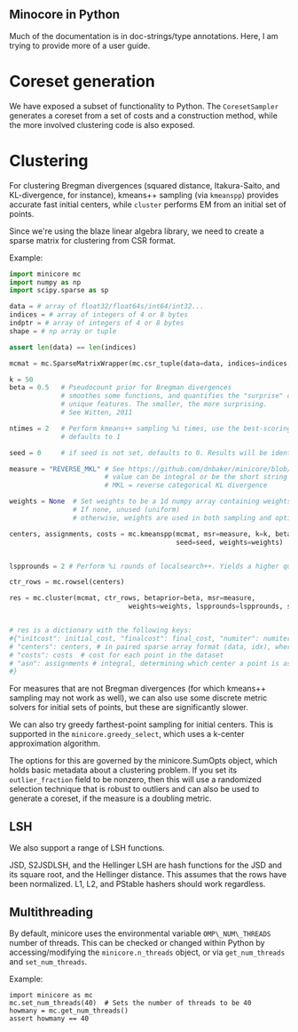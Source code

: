 ## Minocore in Python

Much of the documentation is in doc-strings/type annotations.
Here, I am trying to provide more of a user guide.

# Coreset generation
We have exposed a subset of functionality to Python. The `CoresetSampler` generates a coreset from a set of costs and a construction method,
while the more involved clustering code is also exposed.

# Clustering
For clustering Bregman divergences (squared distance, Itakura-Saito, and KL-divergence, for instance), kmeans++ sampling (via `kmeanspp`) provides accurate fast initial
centers, while `cluster` performs EM from an initial set of points.

Since we're using the blaze linear algebra library, we need to create a sparse matrix for clustering from CSR format.


Example:
```python
import minicore mc
import numpy as np
import scipy.sparse as sp

data = # array of float32/float64s/int64/int32...
indices = # array of integers of 4 or 8 bytes
indptr = # array of integers of 4 or 8 bytes
shape = # np array or tuple

assert len(data) == len(indices)

mcmat = mc.SparseMatrixWrapper(mc.csr_tuple(data=data, indices=indices, indptr=indptr, shape=shape, nnz=len(data)))

k = 50
beta = 0.5   # Pseudocount prior for Bregman divergences
             # smoothes some functions, and quantifies the "surprise" of having
             # unique features. The smaller, the more surprising.
             # See Witten, 2011

ntimes = 2   # Perform kmeans++ sampling %i times, use the best-scoring set of centers
             # defaults to 1

seed = 0     # if seed is not set, defaults to 0. Results will be identical with the same seed.

measure = "REVERSE_MKL" # See https://github.com/dnbaker/minicore/blob/main/docs/msr.md for examples/integer codes
                        # value can be integral or be the short string description
                        # MKL = reverse categorical KL divergence

weights = None  # Set weights to be a 1d numpy array containing weights of type (float32, float64, int, unsigned)
                # If none, unused (uniform)
                # otherwise, weights are used in both sampling and optimizing

centers, assignments, costs = mc.kmeanspp(mcmat, msr=measure, k=k, betaprior=beta, ntimes=ntimes,
                                          seed=seed, weights=weights)


lspprounds = 2 # Perform %i rounds of localsearch++. Yields a higher quality set of centers at the expense of more runtime

ctr_rows = mc.rowsel(centers)

res = mc.cluster(mcmat, ctr_rows, betaprior=beta, msr=measure,
                              weights=weights, lspprounds=lspprounds, seed=seed)


# res is a dictionary with the following keys:
#{"initcost": initial_cost, "finalcost": final_cost, "numiter": numiter,
# "centers": centers, # in paired sparse array format (data, idx), where idx is integral and data is floating-point
# "costs": costs  # cost for each point in the dataset
# "asn": assignments # integral, determining which center a point is assigned to.
#}
```

For measures that are not Bregman divergences (for which kmeans++ sampling may not work as well),
we can also use some discrete metric solvers for initial sets of points, but these are significantly slower.

We can also try greedy farthest-point sampling for initial centers. This is supported in the `minicore.greedy_select`, which uses a k-center approximation algorithm.

The options for this are governed by the minicore.SumOpts object, which holds basic metadata about a clustering problem.
If you set its `outlier_fraction` field to be nonzero, then this will use a randomized selection technique that is robust
to outliers and can also be used to generate a coreset, if the measure is a doubling metric.


## LSH

We also support a range of LSH functions.

JSD, S2JSDLSH, and the Hellinger LSH are hash functions for the JSD and its square root, and the Hellinger distance. This assumes that the rows have been normalized.
L1, L2, and PStable hashers should work regardless.



## Multithreading

By default, minicore uses the environmental variable `OMP\_NUM\_THREADS` number of threads.
This can be checked or changed within Python by accessing/modifying the `minicore.n_threads` object,
or via `get_num_threads` and `set_num_threads`.

Example:

```
import minicore as mc
mc.set_num_threads(40)  # Sets the number of threads to be 40
howmany = mc.get_num_threads()
assert howmany == 40
```
